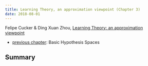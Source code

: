 ```yaml
---
title: Learning Theory, an approximation viewpoint (Chapter 3)
date: 2018-08-01
---
```


Felipe Cucker & Ding Xuan Zhou, [Learning Theory: an approximation viewpoint](http://www.cambridge.org/gb/academic/subjects/computer-science/pattern-recognition-and-machine-learning/learning-theory-approximation-theory-viewpoint)

- [previous chapter](./2007-LT-chapter-2.html): Basic Hypothesis Spaces

## Summary



